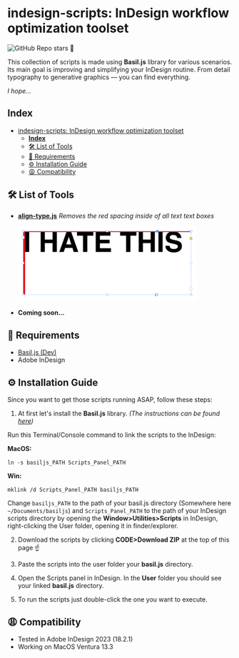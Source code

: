 # indesign-scripts: InDesign workflow optimization toolset 
![GitHub Repo stars](https://img.shields.io/github/stars/vladysolonyi/indesign-scripts?style=social)
🥲

This collection of scripts is made using **Basil.js** library for various scenarios. Its main goal is improving and simplifying your InDesign routine. From detail typography to generative graphics — you can find everything. 

*I hope...*

## Index

- [indesign-scripts: InDesign workflow optimization toolset](#indesign-scripts-indesign-workflow-optimization-toolset)
  - [**Index**](#index)
  - [🛠️ List of Tools](#%EF%B8%8F-list-of-tools)
  - [📜 Requirements](#-requirements)
  - [⚙️ Installation Guide](#%EF%B8%8F-installation-guide)
  - [😩 Compatibility](#-compatibility)

## 🛠️ List of Tools

- **[align-type.js](/align-type.js)** *Removes the red spacing inside of all text text boxes*
  
  <img width="400" src="./example_images/align-type.png" alt="red spacing inside of a text box">
  
- **Coming soon...**

## 📜 Requirements
  - [Basil.js (Dev)](https://github.com/basiljs/basil.js/tree/develop)
  - Adobe InDesign

## ⚙️ Installation Guide

Since you want to get those scripts running ASAP, follow these steps:

1. At first let's install the **Basil.js** library. *(The instructions can be found [here](https://basiljs2.netlify.app/tutorials/01-getting-started/))*

Run this Terminal/Console command to link the scripts to the InDesign:
  
**MacOS:**
```
ln -s basiljs_PATH Scripts_Panel_PATH
```
**Win:**
```
mklink /d Scripts_Panel_PATH basiljs_PATH
```

Change `basiljs_PATH` to the path of your basil.js directory (Somewhere here `~/Documents/basiljs`) and `Scripts_Panel_PATH` to the path of your InDesign scripts directory by opening the **Window>Utilities>Scripts** in InDesign, right-clicking the User folder, opening it in finder/explorer.

2. Download the scripts by clicking **CODE>Download ZIP** at the top of this page ☝️ 

3. Paste the scripts into the user folder your **basil.js** directory.

4. Open the Scripts panel in InDesign. In the **User** folder you should see your linked **basil.js** directory.

5. To run the scripts just double-click the one you want to execute.

## 😩 Compatibility 
  - Tested in Adobe InDesign 2023 (18.2.1)
  - Working on MacOS Ventura 13.3

